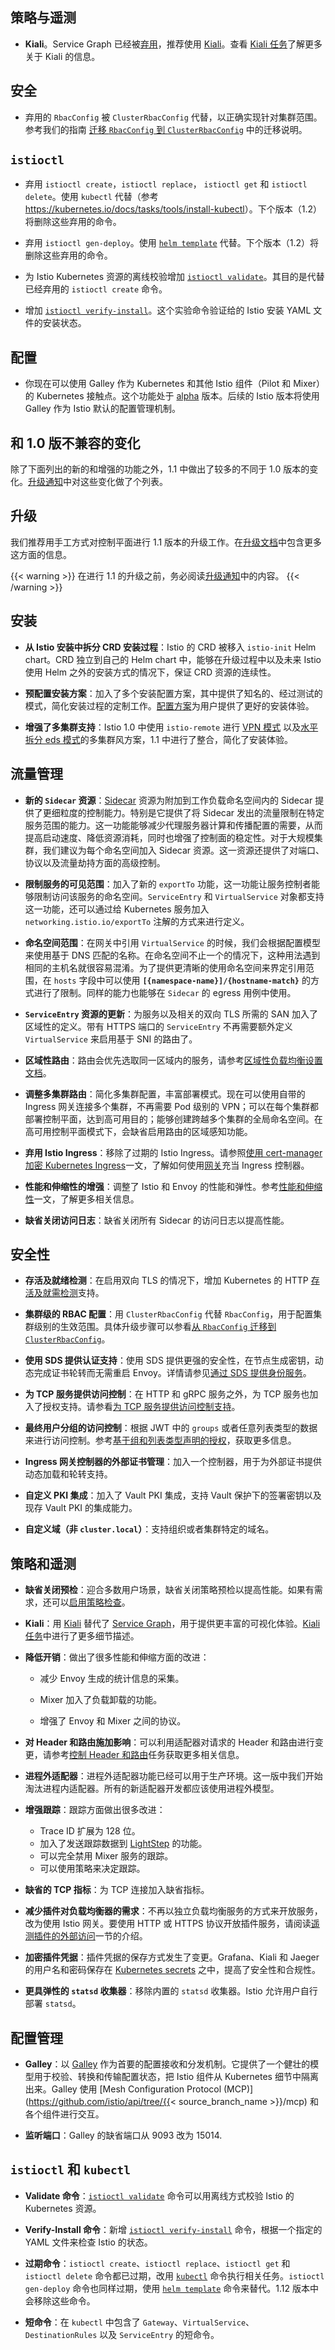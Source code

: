 ## 策略与遥测

- **Kiali**。Service Graph 已经被[弃用](https://github.com/istio/istio/issues/9066)，推荐使用 [Kiali](https://www.kiali.io)。查看 [Kiali 任务](/zh/docs/tasks/telemetry/kiali/)了解更多关于 Kiali 的信息。

## 安全

- 弃用的 `RbacConfig` 被 `ClusterRbacConfig` 代替，以正确实现针对集群范围。
  参考我们的指南 [迁移 `RbacConfig` 到 `ClusterRbacConfig`](https://archive.istio.io/v1.1/docs/setup/kubernetes/upgrade/steps/#migrating-from-rbacconfig-to-clusterrbacconfig) 中的迁移说明。

## `istioctl`

- 弃用 `istioctl create`，`istioctl replace`， `istioctl get` 和 `istioctl delete`。使用 `kubectl` 代替（参考<https://kubernetes.io/docs/tasks/tools/install-kubectl>）。下个版本（1.2）将删除这些弃用的命令。
- 弃用 `istioctl gen-deploy`。使用 [`helm template`](/zh/docs/setup/kubernetes/install/helm/#方案-1-使用-helm-template-进行安装) 代替。下个版本（1.2）将删除这些弃用的命令。

- 为 Istio Kubernetes 资源的离线校验增加 [`istioctl validate`](/docs/reference/commands/istioctl/#istioctl-validate)。其目的是代替已经弃用的 `istioctl create` 命令。

- 增加 [`istioctl verify-install`](/docs/reference/commands/istioctl/#istioctl-verify-install)。这个实验命令验证给的 Istio 安装 YAML 文件的安装状态。

## 配置

- 你现在可以使用 Galley 作为 Kubernetes 和其他 Istio 组件（Pilot 和 Mixer）的 Kubernetes 接触点。这个功能处于  [alpha](/zh/about/feature-stages/#功能阶段定义) 版本。后续的 Istio 版本将使用 Galley 作为 Istio 默认的配置管理机制。

## 和 1.0 版不兼容的变化

除了下面列出的新的和增强的功能之外，1.1 中做出了较多的不同于 1.0 版本的变化。[升级通知](/zh/docs/setup/kubernetes/upgrade/notice)中对这些变化做了个列表。

## 升级

我们推荐用手工方式对控制平面进行 1.1 版本的升级工作。在[升级文档](/zh/docs/setup/kubernetes/upgrade/)中包含更多这方面的信息。

{{< warning >}}
在进行 1.1 的升级之前，务必阅读[升级通知](/zh/docs/setup/kubernetes/upgrade/notice)中的内容。
{{< /warning >}}

## 安装

- **从 Istio 安装中拆分 CRD 安装过程**：Istio 的 CRD 被移入 `istio-init` Helm chart。CRD 独立到自己的 Helm chart 中，能够在升级过程中以及未来 Istio 使用 Helm 之外的安装方式的情况下，保证 CRD 资源的连续性。

- **预配置安装方案**：加入了多个安装配置方案，其中提供了知名的、经过测试的模式，简化安装过程的定制工作。[配置方案](/zh/docs/setup/kubernetes/additional-setup/config-profiles/)为用户提供了更好的安装体验。

- **增强了多集群支持**：Istio 1.0 中使用 `istio-remote` 进行 [VPN 模式](/zh/docs/setup/kubernetes/install/multicluster/vpn/) 以及[水平拆分 eds 模式](/zh/docs/tasks/multicluster/split-horizon-eds/)的多集群风方案，1.1 中进行了整合，简化了安装体验。

## 流量管理

- **新的 `Sidecar` 资源**：[Sidecar](/docs/concepts/traffic-management/#sidecars) 资源为附加到工作负载命名空间内的 Sidecar 提供了更细粒度的控制能力。特别是它提供了将 Sidecar 发出的流量限制在特定服务范围的能力。这一功能能够减少代理服务器计算和传播配置的需要，从而提高启动速度、降低资源消耗，同时也增强了控制面的稳定性。对于大规模集群，我们建议为每个命名空间加入 Sidecar 资源。这一资源还提供了对端口、协议以及流量劫持方面的高级控制。

- **限制服务的可见范围**：加入了新的 `exportTo` 功能，这一功能让服务控制者能够限制访问该服务的命名空间。`ServiceEntry` 和 `VirtualService` 对象都支持这一功能，还可以通过给 Kubernetes 服务加入 `networking.istio.io/exportTo` 注解的方式来进行定义。

- **命名空间范围**：在网关中引用 `VirtualService` 的时候，我们会根据配置模型来使用基于 DNS 匹配的名称。在命名空间不止一个的情况下，这种用法遇到相同的主机名就很容易混淆。为了提供更清晰的使用命名空间来界定引用范围，在 `hosts` 字段中可以使用 **`[{namespace-name}]/{hostname-match}`** 的方式进行了限制。同样的能力也能够在 `Sidecar` 的 egress 用例中使用。

- **`ServiceEntry` 资源的更新**：为服务以及相关的双向 TLS 所需的 SAN 加入了区域性的定义。带有 HTTPS 端口的 `ServiceEntry` 不再需要额外定义 `VirtualService` 来启用基于 SNI 的路由了。

- **区域性路由**：路由会优先选取同一区域内的服务，请参考[区域性负载均衡设置文档](/docs/reference/config/istio.mesh.v1alpha1/#LocalityLoadBalancerSetting)。

- **调整多集群路由**：简化多集群配置，丰富部署模式。现在可以使用自带的 Ingress 网关连接多个集群，不再需要 Pod 级别的 VPN；可以在每个集群都部署控制平面，达到高可用目的；能够创建跨越多个集群的全局命名空间。在高可用控制平面模式下，会缺省启用路由的区域感知功能。

- **弃用 Istio Ingress**：移除了过期的 Istio Ingress。请参照[使用 cert-manager 加密 Kubernetes Ingress](/zh/docs/tasks/traffic-management/edge-traffic/ingress-certmgr/)一文，了解如何使用[网关](/zh/docs/concepts/traffic-management/#gateway)充当 Ingress 控制器。

- **性能和伸缩性的增强**：调整了 Istio 和 Envoy 的性能和弹性。参考[性能和伸缩性](/zh/docs/concepts/performance-and-scalability/)一文，了解更多相关信息。

- **缺省关闭访问日志**：缺省关闭所有 Sidecar 的访问日志以提高性能。

## 安全性

- **存活及就绪检测**：在启用双向 TLS 的情况下，增加 Kubernetes 的 HTTP [存活及就需检测](/zh/faq/security/#k8s-health-checks)支持。

- **集群级的 RBAC 配置**：用 `ClusterRbacConfig` 代替 `RbacConfig`，用于配置集群级别的生效范围。具体升级步骤可以参看[从 `RbacConfig` 迁移到 `ClusterRbacConfig`](https://archive.istio.io/v1.1/docs/setup/kubernetes/upgrade/steps/#migrating-from-rbacconfig-to-clusterrbacconfig)。

- **使用 SDS 提供认证支持**：使用 SDS 提供更强的安全性，在节点生成密钥，动态完成证书轮转而无需重启 Envoy。详情请参见[通过 SDS 提供身份服务](/zh/docs/tasks/security/auth-sds)。

- **为 TCP 服务提供访问控制**：在 HTTP 和 gRPC 服务之外，为 TCP 服务也加入了授权支持。请参看[为 TCP 服务提供访问控制支持](/zh/docs/tasks/security/authz-tcp)。

- **最终用户分组的访问控制**：根据 JWT 中的 `groups` 或者任意列表类型的数据来进行访问控制。参考[基于组和列表类型声明的授权](/zh/docs/tasks/security/rbac-groups/)，获取更多信息。

- **Ingress 网关控制器的外部证书管理**：加入一个控制器，用于为外部证书提供动态加载和轮转支持。

- **自定义 PKI 集成**：加入了 Vault PKI 集成，支持 Vault 保护下的签署密钥以及现存 Vault PKI 的集成能力。

- **自定义域（非 `cluster.local`）**：支持组织或者集群特定的域名。

## 策略和遥测

- **缺省关闭预检**：迎合多数用户场景，缺省关闭策略预检以提高性能。如果有需求，还可以[启用策略检查](/zh/docs/tasks/policy-enforcement/enabling-policy/)。

- **Kiali**：用 [Kiali](https://www.kiali.io) 替代了 [Service Graph](https://github.com/istio/istio/issues/9066)，用于提供更丰富的可视化体验。[Kiali 任务](/docs/tasks/telemetry/kiali/)中进行了更多细节描述。

- **降低开销**：做出了很多性能和伸缩方面的改进：

    - 减少 Envoy 生成的统计信息的采集。

    - Mixer 加入了负载卸载的功能。

    - 增强了 Envoy 和 Mixer 之间的协议。

- **对 Header 和路由施加影响**：可以利用适配器对请求的 Header 和路由进行变更，请参考[控制 Header 和路由](/docs/tasks/policy-enforcement/control-headers)任务获取更多相关信息。

- **进程外适配器**：进程外适配器功能已经可以用于生产环境。这一版中我们开始淘汰进程内适配器。所有的新适配器开发都应该使用进程外模型。

- **增强跟踪**：跟踪方面做出很多改进：

    - Trace ID 扩展为 128 位。
    - 加入了发送跟踪数据到 [LightStep](/zh/docs/tasks/telemetry/distributed-tracing/lightstep/) 的功能。
    - 可以完全禁用 Mixer 服务的跟踪。
    - 可以使用策略来决定跟踪。

- **缺省的 TCP 指标**：为 TCP 连接加入缺省指标。

- **减少插件对负载均衡器的需求**：不再以独立负载均衡服务的方式来开放服务，改为使用 Istio 网关。要使用 HTTP 或 HTTPS 协议开放插件服务，请阅读[遥测插件的外部访问](/zh/docs/tasks/telemetry/gateways/)一节的介绍。

- **加密插件凭据**：插件凭据的保存方式发生了变更。Grafana、Kiali 和 Jaeger 的用户名和密码保存在 [Kubernetes secrets](https://kubernetes.io/docs/concepts/configuration/secret/) 之中，提高了安全性和合规性。

- **更具弹性的 `statsd` 收集器**：移除内置的 `statsd` 收集器。Istio 允许用户自行部署 `statsd`。

## 配置管理

- **Galley**：以 [Galley](/zh/docs/concepts/what-is-istio/#galley) 作为首要的配置接收和分发机制。它提供了一个健壮的模型用于校验、转换和传输配置状态，把 Istio 组件从 Kubernetes 细节中隔离出来。Galley 使用 [Mesh Configuration Protocol (MCP)](https://github.com/istio/api/tree/{{< source_branch_name >}}/mcp) 和各个组件进行交互。

- **监听端口**：Galley 的缺省端口从 9093 改为 15014.

## `istioctl` 和 `kubectl`

- **Validate 命令**：[`istioctl validate`](/docs/reference/commands/istioctl/#istioctl-validate) 命令可以用离线方式校验 Istio 的 Kubernetes 资源。

- **Verify-Install 命令**：新增 [`istioctl verify-install`](/docs/reference/commands/istioctl/#istioctl-verify-install) 命令，根据一个指定的 YAML 文件来检查 Istio 的状态。

- **过期命令**：`istioctl create`、`istioctl replace`、`istioctl get` 和 `istioctl delete` 命令都已过期，改用 [`kubectl`](https://kubernetes.io/docs/tasks/tools/install-kubectl) 命令执行相关任务。`istioctl gen-deploy` 命令也同样过期，使用 [`helm template`](/zh/docs/setup/kubernetes/install/helm/#方案-1-使用-helm-template-进行安装) 命令来替代。1.12 版本中会移除这些命令。

- **短命令**：在 `kubectl` 中包含了 `Gateway`、`VirtualService`、`DestinationRules` 以及 `ServiceEntry` 的短命令。
